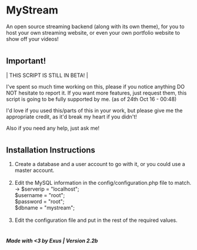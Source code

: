 # <h1>MyStream</h1>
An open source streaming backend (along with its own theme), for you to host your own streaming website, or even your own portfolio website to show off your videos!

# <h2>Important!</h2>
 | THIS SCRIPT IS STILL IN BETA! |

I've spent so much time working on this, please if you notice anything DO NOT hesitate
to report it. If you want more features, just request them, this script is going to be
fully supported by me. (as of 24th Oct 16 - 00:48)	

I'd love if you used this/parts of this in your work, but please give me the appropriate
credit, as it'd break my heart if you didn't!

Also if you need any help, just ask me!

# <h2>Installation Instructions</h2>
 1) Create a database and a user account to go with it, or you could use a master account.<br><br>
 2) Edit the MySQL information in the config/configuration.php file to match.<br>
 	-> $serverip = "localhost";<br>
	   $username = "root";<br>
	   $password = "root";<br>
	   $dbname = "mystream";<br><br>
 3) Edit the configuration file and put in the rest of the required values.
 
# <h5><i>Made with <3 by Exus | Version 2.2b</i></h5>
